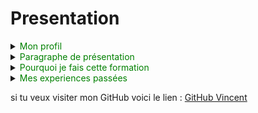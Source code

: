 # Presentation

<details>
    <summary> <span style="color:green"> Mon profil  </span> </summary><br>
  
je m'appelle Vincent degorce, j'ai 38 ans et j'habite ~~bordeaux~~ (ou plutot le pays de la **Chocolatine**)
</details>  

<!-- j'ai voulu mettre de la couleur et des saut de lignes mais j'ai du le faire
en html je n'ai pas trouvé en markdown-->

<details>
    <summary> <span style="color:green">Paragraphe de présentation </span></summary><br>

  Passionné par la gastronomie et fort de 12 années d’expérience dans le milieu culinaire, j’ai évolué aux côtés de chefs renommés comme Sébastien Sanjou, Jacques Maximin et Philippe Jourdain. Originaire du Sud de la France, j’ai dirigé des restaurants étoilés et des équipes au sein d’hôtels 5 étoiles, avant de prendre la responsabilité d’un centre culinaire où je gérais qualité, achats et management. Mon parcours m’a aussi amené à développer une fibre commerciale, grâce à des expériences chez Wurth et Weldom. Curieux et polyvalent, je me forme actuellement au développement web chez O’clock, avec une approche ludique du code. Je crée des projets concrets en Python et JavaScript, tout en préparant un site pour héberger l’eBook de ma mère. Créatif, rigoureux et toujours prêt à apprendre, je cherche à valoriser mes compétences dans des projets innovants.

</details>

<details>
    <summary>  <span style="color:green">Pourquoi je fais cette formation </span> </summary>
<br>  

- J’ai envie de me réinventer après plusieurs années dans la restauration.

- J’adore créer, réfléchir, trouver des solutions… et le code me permet de faire tout ça.

- Je veux être autonome pour développer mes idées sans dépendre de quelqu’un d’autre.

- J’ai des projets concrets en tête, comme héberger l’eBook de ma mère ou créer des applis utiles.

- Le métier de développeur web offre de la flexibilité, et ça me correspond complètement.

- Je veux ajouter une corde à mon arc : allier mon expérience terrain à des compétences tech.
  
</details> 


<details>
    <summary>  <span style="color:green"> Mes experiences passées</span> </summary>
    <br>
  
J’ai travaillé plus de 12 ans dans le milieu de la restauration, dont 4 ans en tant que directeur des opérations dans un parc à thème.

J’ai eu la chance de bosser aux côtés de grands chefs comme Sébastien Sanjou, Jacques Maximin et Philippe Jourdain.

J’ai dirigé des restaurants gastronomiques et des équipes dans des hôtels 5 étoiles.

Je suis aussi passé par la partie commerciale, avec des expériences chez Wurth et Weldom.

Dernièrement, j’étais responsable d’un centre culinaire où je gérais la qualité, les achats et le management des équipes.

En parallèle, je m'intéresse au développement web, un domaine qui me permet de continuer à créer, mais autrement.
  
</details> 

si tu veux visiter mon GitHub voici le lien : [GitHub Vincent](https://github.com/Vincentdegorce)



   
